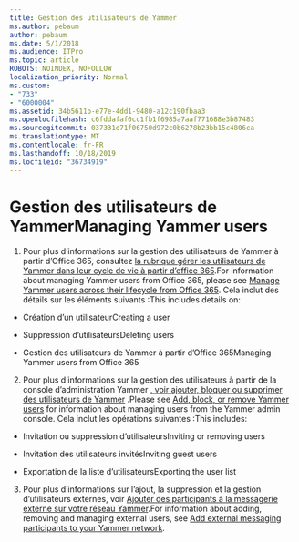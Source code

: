 ```yaml
---
title: Gestion des utilisateurs de Yammer
ms.author: pebaum
author: pebaum
ms.date: 5/1/2018
ms.audience: ITPro
ms.topic: article
ROBOTS: NOINDEX, NOFOLLOW
localization_priority: Normal
ms.custom:
- "733"
- "6000004"
ms.assetid: 34b5611b-e77e-4dd1-9480-a12c190fbaa3
ms.openlocfilehash: c6fddafaf0cc1fb1f6985a7aaf771688e3b87483
ms.sourcegitcommit: 037331d71f06750d972c0b6278b23bb15c4806ca
ms.translationtype: MT
ms.contentlocale: fr-FR
ms.lasthandoff: 10/18/2019
ms.locfileid: "36734919"
---
```

# <a name="managing-yammer-users"></a><span data-ttu-id="aae22-102">Gestion des utilisateurs de Yammer</span><span class="sxs-lookup"><span data-stu-id="aae22-102">Managing Yammer users</span></span>

1. <span data-ttu-id="aae22-103">Pour plus d’informations sur la gestion des utilisateurs de Yammer à partir d’Office 365, consultez [la rubrique gérer les utilisateurs de Yammer dans leur cycle de vie à partir d’office 365](https://docs.microsoft.com/yammer/manage-yammer-users/manage-users-across-their-lifecycle).</span><span class="sxs-lookup"><span data-stu-id="aae22-103">For information about managing Yammer users from Office 365, please see [Manage Yammer users across their lifecycle from Office 365](https://docs.microsoft.com/yammer/manage-yammer-users/manage-users-across-their-lifecycle).</span></span> <span data-ttu-id="aae22-104">Cela inclut des détails sur les éléments suivants :</span><span class="sxs-lookup"><span data-stu-id="aae22-104">This includes details on:</span></span>

  - <span data-ttu-id="aae22-105">Création d’un utilisateur</span><span class="sxs-lookup"><span data-stu-id="aae22-105">Creating a user</span></span>

  - <span data-ttu-id="aae22-106">Suppression d’utilisateurs</span><span class="sxs-lookup"><span data-stu-id="aae22-106">Deleting users</span></span>

  - <span data-ttu-id="aae22-107">Gestion des utilisateurs de Yammer à partir d’Office 365</span><span class="sxs-lookup"><span data-stu-id="aae22-107">Managing Yammer users from Office 365</span></span>

2. <span data-ttu-id="aae22-108">Pour plus d’informations sur la gestion des utilisateurs à partir de la console d’administration Yammer [, voir ajouter, bloquer ou supprimer des utilisateurs de Yammer](http://alchemyportal.azurewebsites.net/Rule/ManageYammer%20users%20across%20their%20lifecycle%20from%20Office%20365) .</span><span class="sxs-lookup"><span data-stu-id="aae22-108">Please see [Add, block, or remove Yammer users](http://alchemyportal.azurewebsites.net/Rule/ManageYammer%20users%20across%20their%20lifecycle%20from%20Office%20365) for information about managing users from the Yammer admin console.</span></span> <span data-ttu-id="aae22-109">Cela inclut les opérations suivantes :</span><span class="sxs-lookup"><span data-stu-id="aae22-109">This includes:</span></span>

  - <span data-ttu-id="aae22-110">Invitation ou suppression d’utilisateurs</span><span class="sxs-lookup"><span data-stu-id="aae22-110">Inviting or removing users</span></span>

  - <span data-ttu-id="aae22-111">Invitation des utilisateurs invités</span><span class="sxs-lookup"><span data-stu-id="aae22-111">Inviting guest users</span></span>

  - <span data-ttu-id="aae22-112">Exportation de la liste d’utilisateurs</span><span class="sxs-lookup"><span data-stu-id="aae22-112">Exporting the user list</span></span>

3. <span data-ttu-id="aae22-113">Pour plus d’informations sur l’ajout, la suppression et la gestion d’utilisateurs externes, voir [Ajouter des participants à la messagerie externe sur votre réseau Yammer](https://docs.microsoft.com/yammer/work-with-external-users/add-external-participants).</span><span class="sxs-lookup"><span data-stu-id="aae22-113">For information about adding, removing and managing external users, see [Add external messaging participants to your Yammer network](https://docs.microsoft.com/yammer/work-with-external-users/add-external-participants).</span></span>
